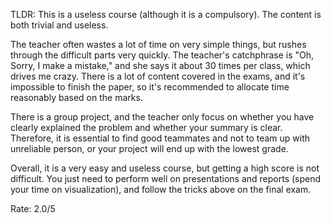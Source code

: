 TLDR: This is a useless course (although it is a compulsory). The content is both trivial and useless.

The teacher often wastes a lot of time on very simple things, but rushes through the difficult parts very quickly. The teacher's catchphrase is "Oh, Sorry, I make a mistake," and she says it about 30 times per class, 
which drives me crazy. There is a lot of content covered in the exams, and it's impossible to finish the paper, so it's recommended to allocate time reasonably based on the marks. 

There is a group project, and the teacher only focus on whether you have clearly explained the problem and whether your summary is clear. 
Therefore, it is essential to find good teammates and not to team up with unreliable person, or your project will end up with the lowest grade. 

Overall, it is a very easy and useless course, but getting a high score is not difficult. You just need to perform well on presentations and reports (spend your time on visualization), and follow the tricks above on the final exam.

Rate: 2.0/5
